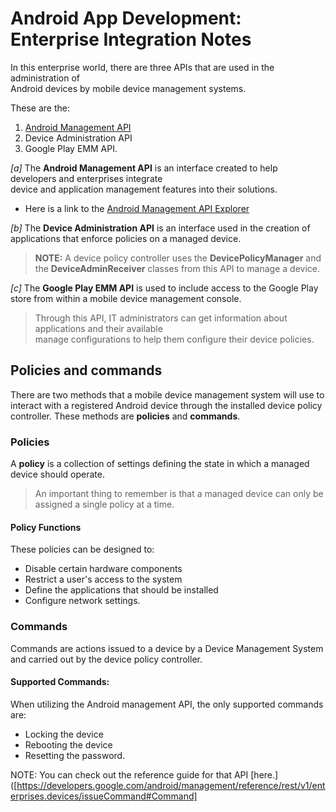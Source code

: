 # Android App Development: Enterprise Integration Notes

In this enterprise world, there are three APIs that are used in the administration of   
Android devices by mobile device management systems.   
  
These are the:  
  
1) [Android Management API](https://developers.google.com/android/management/reference/rest/)  
2) Device Administration API  
3) Google Play EMM API.  
  
  
*[a]* The **Android Management API** is an interface created to help developers and enterprises integrate   
device and application management features into their solutions.  
  
- Here is a link to the [Android Management API Explorer](https://developers.google.com/android/management/reference/rest/v1/enterprises/create)  
  
*[b]* The **Device Administration API** is an interface used in the creation of applications that enforce policies on a managed device.  
  
> **NOTE:** A device policy controller uses the **DevicePolicyManager** and the **DeviceAdminReceiver** classes  from this API to manage a device.  
  
*[c]* The **Google Play EMM API** is used to include access to the Google Play store from within a mobile device management console.   
  
> Through this API, IT administrators can get information about applications and their available   
manage configurations to help them configure their device policies.

## Policies and commands
There are two methods that a mobile device management system will use to interact with a registered Android device through the installed device policy controller. 
These methods are **policies** and **commands**.

### Policies
A **policy** is a collection of settings defining the state in which a managed device should operate. 
> An important thing to remember is that a managed device can only be assigned a single policy at a time. 

#### Policy Functions
These policies can be designed to:
- Disable certain hardware components
- Restrict a user's access to the system
- Define the applications that should be installed
- Configure network settings.

### Commands
Commands are actions issued to a device by a Device Management System and carried out by the device policy controller.

#### Supported Commands:
When utilizing the Android management API, the only supported commands are:
- Locking the device
- Rebooting the device
- Resetting the password.

NOTE: You can check out the reference guide for that API [here.]([https://developers.google.com/android/management/reference/rest/v1/enterprises.devices/issueCommand#Command]
